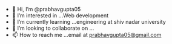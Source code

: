 - 👋 Hi, I’m @prabhavgupta05
- 👀 I’m interested in ...Web development
- 🌱 I’m currently learning ...engineering at shiv nadar university
- 💞️ I’m looking to collaborate on ...
- 📫 How to reach me ...email at prabhavgupta05@gmail.com 

<!---
prabhavgupta05/prabhavgupta05 is a ✨ special ✨ repository because its `README.md` (this file) appears on your GitHub profile.
You can click the Preview link to take a look at your changes.
--->
